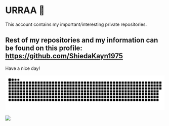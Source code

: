 # URRAA 🤠

This account contains my important/interesting private repositories.

## Rest of my repositories and my information can be found on this profile: https://github.com/ShiedaKayn1975

Have a nice day!

<a href="https://github.com/ShiedaKayn1975"><img src="contributions.svg"></a>

<img width="0" src="https://visitor-badge.glitch.me/badge?page_id=tondrejk.tondrejk" />
